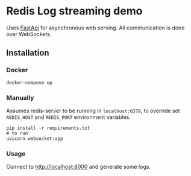# Redis Log streaming demo

Uses [FastApi](https://fastapi.tiangolo.com/) for asynchronous web serving. All communication is done over WebSockets.

## Installation

### Docker
```
docker-compose up
```

### Manually
Assumes redis-server to be running in `localhost:6379`, to override set `REDIS_HOST` and `REDIS_PORT` environment variables.

```
pip install -r requirements.txt
# to run
uvicorn websocket:app
```
### Usage

Connect to <http://localhost:8000> and generate some logs.
